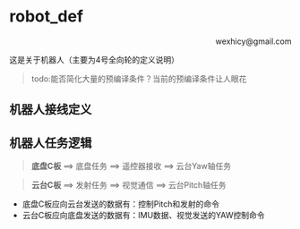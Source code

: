 # robot_def
<p align='right'>wexhicy@gmail.com</p>
这是关于机器人（主要为4号全向轮的定义说明）

> todo:能否简化大量的预编译条件？当前的预编译条件让人眼花

## 机器人接线定义


## 机器人任务逻辑
> **底盘C板** ==> 底盘任务 ==> 遥控器接收 ==> 云台Yaw轴任务

> **云台C板** ==> 发射任务 ==> 视觉通信 ==> 云台Pitch轴任务

* 底盘C板应向云台发送的数据有：控制Pitch和发射的命令
* 云台C板应向底盘发送的数据有：IMU数据、视觉发送的YAW控制命令